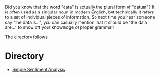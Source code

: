 Did you know that the word "data" is actually the plural form of "datum"? It is often used as a singular noun in modern English, but technically it refers to a set of individual pieces of information. 
So next time you hear someone say "the data is...", you can casually mention that it should be "the data are..." to show off your knowledge of proper grammar!

The directory follows:

# Directory

- [Simple Sentiment Analysis](https://github.com/Ayliea/Ayliea-Projects/blob/main/Data/Simple-Sentiment-Analysis)